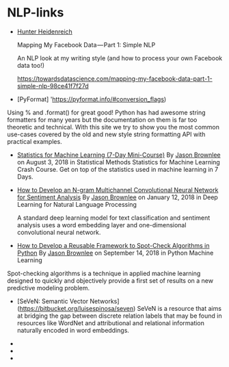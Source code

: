 # NLP-links
* [Hunter Heidenreich](https://towardsdatascience.com/@hunterheidenreich)

  Mapping My Facebook Data — Part 1: Simple NLP

  An NLP look at my writing style (and how to process your own Facebook data too!)

  https://towardsdatascience.com/mapping-my-facebook-data-part-1-simple-nlp-98ce41f7f27d
  

* [PyFormat] 'https://pyformat.info/#conversion_flags)

 Using % and .format() for great good!
 Python has had awesome string formatters for many years but the documentation on them is far too theoretic and technical. With this site we try to show you the most common use-cases covered by the old and new style string formatting API with practical examples. 
 

* [Statistics for Machine Learning (7-Day Mini-Course)](https://machinelearningmastery.com/statistics-for-machine-learning-mini-course/)
By [Jason Brownlee](https://machinelearningmastery.com/author/jasonb/) on August 3, 2018 in Statistical Methods
Statistics for Machine Learning Crash Course.
Get on top of the statistics used in machine learning in 7 Days.


* [How to Develop an N-gram Multichannel Convolutional Neural Network for Sentiment Analysis](https://machinelearningmastery.com/develop-n-gram-multichannel-convolutional-neural-network-sentiment-analysis/)
  By [Jason Brownlee](https://machinelearningmastery.com/author/jasonb/)  on January 12, 2018 in Deep Learning for Natural Language Processing

  A standard deep learning model for text classification and sentiment analysis uses a word embedding layer and one-dimensional convolutional neural network.
  
* [How to Develop a Reusable Framework to Spot-Check Algorithms in Python](https://machinelearningmastery.com/spot-check-machine-learning-algorithms-in-python/)
By [Jason Brownlee](https://machinelearningmastery.com/author/jasonb/)  on September 14, 2018 in Python Machine Learning

Spot-checking algorithms is a technique in applied machine learning designed to quickly and objectively provide a first set of results on a new predictive modeling problem.


* [SeVeN: Semantic Vector Networks] (https://bitbucket.org/luisespinosa/seven)
  SeVeN is a resource that aims at bridging the gap between discrete relation labels that may be found in resources like WordNet and attributional and relational information naturally encoded in word embeddings.
  
  
*

*

*
